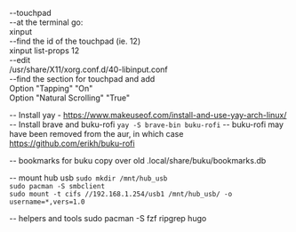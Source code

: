 
--touchpad  
--at the terminal go:  
xinput  
--find the id of the touchpad (ie. 12)  
xinput list-props 12  
--edit  
/usr/share/X11/xorg.conf.d/40-libinput.conf  
--find the section for touchpad and add  
Option "Tapping" "On"  
Option "Natural Scrolling" "True"  

-- Install yay - https://www.makeuseof.com/install-and-use-yay-arch-linux/
-- Install brave and buku-rofi
  `yay -S brave-bin buku-rofi`
-- buku-rofi may have been removed from the aur, in which case
https://github.com/erikh/buku-rofi

-- bookmarks for buku
copy over old .local/share/buku/bookmarks.db

-- mount hub usb
  `sudo mkdir /mnt/hub_usb`  
  `sudo pacman -S smbclient`  
  `sudo mount -t cifs //192.168.1.254/usb1 /mnt/hub_usb/ -o username=*,vers=1.0`  

-- helpers and tools
sudo pacman -S fzf ripgrep hugo
